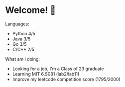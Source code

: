 # Welcome! 👋

Languages:
- Python 4/5
- Java 3/5
- Go 3/5
- C/C++ 2/5

What am i doing:
- Looking for a job, I'm a Class of 23 graduate
- Learning MIT 6.S081 (lab2/lab11)
- Improve my leetcode competition score (1795/2000)
